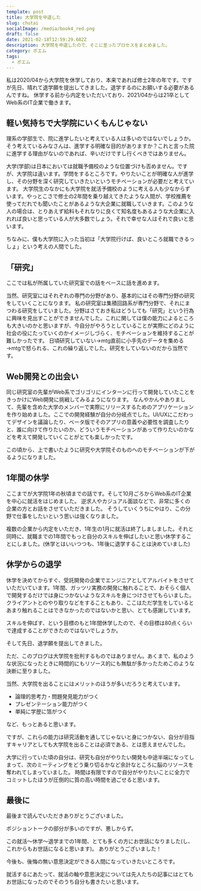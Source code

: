 ```yaml
---
template: post
title: 大学院を中退した
slug: chutai
socialImage: /media/book4_red.png
draft: false
date: 2021-02-18T12:59:29.682Z
description: 大学院を中退したので、そこに至ったプロセスをまとめました。
category: ポエム
tags:
  - ポエム
---
```

私は2020/04から大学院を休学しており、本来であれば修士2年の年です。ですが先日、晴れて退学願を提出してきました。退学するのにお願いする必要があるんですね。
休学する前から内定をいただいており、2021/04からは21卒としてWeb系のIT企業で働きます。

## 軽い気持ちで大学院にいくもんじゃない

理系の学部生で、院に進学したいと考えている人は多いのではないでしょうか。そう考えているみなさんは、進学する明確な目的がありますか？これと言った院に進学する理由がないのであれば、辛いだけですし行くべきではありません。

大学(学部)は日本においては就職予備校のような位置づけも否めません。ですが、大学院は違います。学問をするところです。やりたいことが明確な人が進学し、その分野を深く研究していきたいというモチベーションが必要だと考えています。
大学院生のなかにも大学院を就活予備校のように考える人も少なからずいます。やっとこさで修士の2年間を乗り越えてきたような人間が、学校推薦を使ってだれでも聞いたことがあるような大企業に就職していきます。このような人の場合は、とりあえず給料もそれなりに良くて知名度もあるような大企業に入れれば良いと思っている人が大多数でしょう。それで幸せな人はそれで良いと思います。

ちなみに、僕も大学院に入った当初は「大学院行けば、良いところ就職できるっしょ」という考えの人間でした。

## 「研究」

ここでは私が所属していた研究室での話をベースに話を進めます。

当然、研究室にはそれぞれの専門の分野があり、基本的にはその専門分野の研究をしていくことになります。
私の研究室は集積回路系が専門分野で、それにまつわる研究をしていました。分野はさておき私はどうしても「研究」という行為に興味を見出すことができませんでした。これに関しては僕の能力によるところも大きいのかと思いますが、今自分がやろうとしていることが実際にどのように社会の役にたっていくのかイメージしづらく、モチベーションを維持することが難しかったです。
日頃研究していない→mtg直前に小手先のデータを集める→mtgで怒られる、これの繰り返しでした。研究をしていないのだから当然です。

## Web開発との出会い

同じ研究室の先輩がWeb系でゴリゴリにインターンに行って開発していたことをきっかけにWeb開発に挑戦してみるようになります。
なんやかんやありまして、先輩を含めた大学のメンバーで実際にリリースするためのアプリケーションを作り始めました。ここでの開発経験が自分の分岐点でした。UI/UXにこだわってデザインを議論したり、ベータ版でそのアプリの意義や必要性を調査したりと、誰に向けて作りたいのか、どういうモチベーションがあって作りたいのかなどを考えて開発していくことがとても楽しかったです。

この頃から、上で書いたように研究や大学院そのものへのモチベーションが下がるようになりました。

## 1年間の休学

ここまでが大学院1年の秋頃までの話です。そして10月ごろからWeb系のIT企業を中心に就活をはじめました。
逆求人やカジュアル面談などで、非常に多くの企業の方とお話をさせていただきました。
そうしていくうちにやはり、この分野で仕事をしたいという思いは強くなりました。

複数の企業から内定をいただき、1年生の1月に就活は終了しましました。それと同時に、就職までの1年間でもっと自分のスキルを伸ばしたいと思い休学することにしました。(休学とはいいつつも、1年後に退学することは決めていました)

## 休学からの退学

休学を決めてからすぐ、受託開発の企業でエンジニアとしてアルバイトをさせていただいています。1年間、ガッツリ実務の開発に触れることで、おそらく個人で開発するだけでは身につかないようなスキルを身につけさせてもらいました。クライアントとのやり取りなどをすることもあり、ここはただ学生をしているとあまり触れることはできなかったのではないかと思い、とても感謝しています。

スキルを伸ばす、という目標のもと1年間休学したので、その目標は80点くらいで達成することができたのではないでしょうか。

そして先日、退学願を提出してきました。

ただ、このブログは大学院を批判するものではありません。あくまで、私のような状況になったときに時間的にもリソース的にも無駄が多かったためこのような決断に至りました。

当然、大学院を出ることにはメリットのほうが多いだろうと考えています。

* 論理的思考力・問題発見能力がつく
* プレゼンテーション能力がつく
* 単純に学歴に箔がつく

など、もっとあると思います。

ですが、これらの能力は研究活動を通してじゃないと身につかない、自分が目指すキャリアとしても大学院を出ることは必須である、とは思えませんでした。

大学に行っていた頃の自分は、研究も自分がやりたい開発も中途半端になってしまって、次のミーティングをどう乗り切るかなど余計なところに脳のリソースを奪われてしまっていました。
時間は有限ですので自分がやりたいことに全力でコミットしたほうが圧倒的に質の高い時間を過ごせると思います。

## 最後に

最後まで読んでいただきありがとうございました。

ポジショントークの部分が多いのですが、悪しからず。

この就活〜休学〜退学までの1年間、とても多くの方にお世話になりました(し、これからもお世話になると思います)。
ありがとうございました！

今後も、後悔の無い意思決定ができる人間になっていきたいところです。

就活するにあたって、就活の軸や意思決定については先人たちの記事にはとてもお世話になったのでそのうち自分も書きたいと思います。